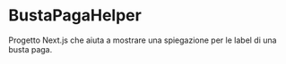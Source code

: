 # BustaPagaHelper
Progetto Next.js che aiuta a mostrare una spiegazione per le label di una busta paga. 

